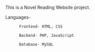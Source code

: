 This is a Novel Reading Website project.

Languages- 

          Frontend- HTML, CSS
          
          Backend- PHP, JavaScript
          
          Database- MySQL

